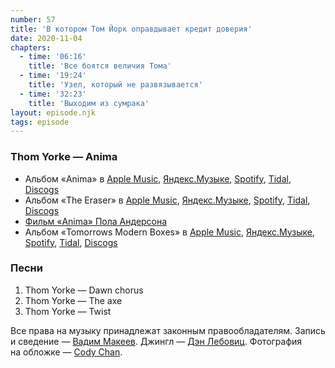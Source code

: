 ```yaml
---
number: 57
title: 'В котором Том Йорк оправдывает кредит доверия'
date: 2020-11-04
chapters:
  - time: '06:16'
    title: 'Все боятся величия Тома'
  - time: '19:24'
    title: 'Узел, который не развязывается'
  - time: '32:23'
    title: 'Выходим из сумрака'
layout: episode.njk
tags: episode
---
```


### Thom Yorke — Anima

- Альбом «Anima» в
  [Apple Music](https://music.apple.com/album/1467347588),
  [Яндекс.Музыке](https://music.yandex.ru/album/7893853),
  [Spotify](https://open.spotify.com/playlist/2WahwZk2zi9NBZypvdv6ta),
  [Tidal](https://tidal.com/browse/album/112214233),
  [Discogs](https://www.discogs.com/master/1578177)
- Альбом «The Eraser» в
  [Apple Music](https://music.apple.com/album/161162568),
  [Яндекс.Музыке](https://music.yandex.ru/album/720125),
  [Spotify](https://open.spotify.com/album/4QSIeDnAnGag2YZ5DjB2eB),
  [Tidal](https://tidal.com/browse/album/2215056),
  [Discogs](https://www.discogs.com/master/78606)
- [Фильм «Anima» Пола Андерсона](https://www.netflix.com/watch/81110498)
- Альбом «Tomorrows Modern Boxes» в
  [Apple Music](https://music.apple.com/album/1262568019),
  [Яндекс.Музыке](https://music.yandex.ru/album/3693911),
  [Spotify](https://open.spotify.com/playlist/5Cqu3cqCZEM2wvecnRho4u),
  [Tidal](https://listen.tidal.com/track/82110526?play=true),
  [Discogs](https://www.discogs.com/master/737819)

### Песни

1. Thom Yorke — Dawn chorus
2. Thom Yorke — The axe
3. Thom Yorke — Twist

Все права на музыку принадлежат законным правообладателям.
Запись и сведение — [Вадим Макеев](https://twitter.com/pepelsbey).
Джингл — [Дэн Лебовиц](https://www.youtube.com/channel/UC38A5qHrlc_Zgua7vL4b96w).
Фотография на обложке — [Cody Chan](https://unsplash.com/photos/MscVePkuMS4).

